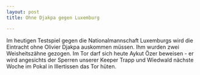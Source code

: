 ```yaml
---
layout: post
title: Ohne Djakpa gegen Luxemburg

---
```


Im heutigen Testspiel gegen die Nationalmannschaft Luxemburgs wird die Eintracht ohne Olivier Djakpa auskommen müssen. Ihm wurden zwei Weisheitszähne gezogen. Im Tor darf sich heute Aykut Özer beweisen - er wird angesichts der Sperren unserer Keeper Trapp und Wiedwald nächste Woche im Pokal in Illertissen das Tor hüten.


